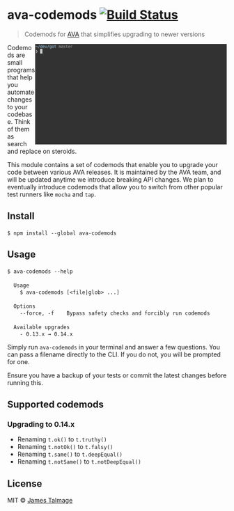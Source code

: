 # ava-codemods [![Build Status](https://travis-ci.org/avajs/ava-codemods.svg?branch=master)](https://travis-ci.org/avajs/ava-codemods)

> Codemods for [AVA](https://ava.li) that simplifies upgrading to newer versions

<img src="screenshot.gif" width="440" align="right">

Codemods are small programs that help you automate changes to your codebase. Think of them as search and replace on steroids.

This module contains a set of codemods that enable you to upgrade your code between various AVA releases. It is maintained by the AVA team, and will be updated anytime we introduce breaking API changes. We plan to eventually introduce codemods that allow you to switch from other popular test runners like `mocha` and `tap`.


## Install

```
$ npm install --global ava-codemods
```


## Usage

```
$ ava-codemods --help

  Usage
    $ ava-codemods [<file|glob> ...]

  Options
    --force, -f    Bypass safety checks and forcibly run codemods

  Available upgrades
    - 0.13.x → 0.14.x
```

Simply run `ava-codemods` in your terminal and answer a few questions. You can pass a filename directly to the CLI. If you do not, you will be prompted for one.

Ensure you have a backup of your tests or commit the latest changes before running this.


## Supported codemods

### Upgrading to 0.14.x

- Renaming `t.ok()` to `t.truthy()`
- Renaming `t.notOk()` to `t.falsy()`
- Renaming `t.same()` to `t.deepEqual()`
- Renaming `t.notSame()` to `t.notDeepEqual()`


## License

MIT © [James Talmage](https://github.com/jamestalmage)
